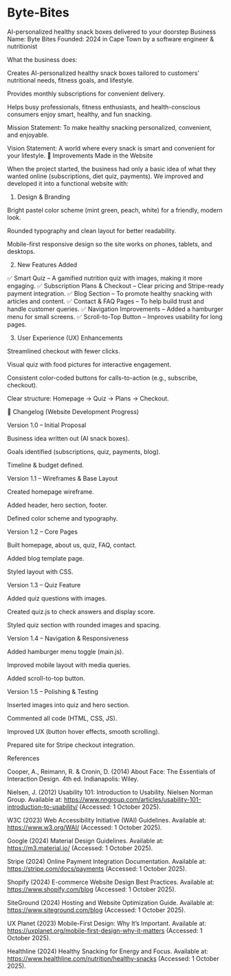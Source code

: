 # Byte-Bites
AI-personalized healthy snack boxes delivered to your doorstep
Business Name: Byte Bites
Founded: 2024 in Cape Town by a software engineer & nutritionist

What the business does:

Creates AI-personalized healthy snack boxes tailored to customers’ nutritional needs, fitness goals, and lifestyle.

Provides monthly subscriptions for convenient delivery.

Helps busy professionals, fitness enthusiasts, and health-conscious consumers enjoy smart, healthy, and fun snacking.

Mission Statement:
To make healthy snacking personalized, convenient, and enjoyable.

Vision Statement:
A world where every snack is smart and convenient for your lifestyle.
📌 Improvements Made in the Website

When the project started, the business had only a basic idea of what they wanted online (subscriptions, diet quiz, payments).
We improved and developed it into a functional website with:

1. Design & Branding

Bright pastel color scheme (mint green, peach, white) for a friendly, modern look.

Rounded typography and clean layout for better readability.

Mobile-first responsive design so the site works on phones, tablets, and desktops.

2. New Features Added

✅ Smart Quiz – A gamified nutrition quiz with images, making it more engaging.
✅ Subscription Plans & Checkout – Clear pricing and Stripe-ready payment integration.
✅ Blog Section – To promote healthy snacking with articles and content.
✅ Contact & FAQ Pages – To help build trust and handle customer queries.
✅ Navigation Improvements – Added a hamburger menu for small screens.
✅ Scroll-to-Top Button – Improves usability for long pages.

3. User Experience (UX) Enhancements

Streamlined checkout with fewer clicks.

Visual quiz with food pictures for interactive engagement.

Consistent color-coded buttons for calls-to-action (e.g., subscribe, checkout).

Clear structure: Homepage → Quiz → Plans → Checkout.

📌 Changelog (Website Development Progress)

Version 1.0 – Initial Proposal

Business idea written out (AI snack boxes).

Goals identified (subscriptions, quiz, payments, blog).

Timeline & budget defined.

Version 1.1 – Wireframes & Base Layout

Created homepage wireframe.

Added header, hero section, footer.

Defined color scheme and typography.

Version 1.2 – Core Pages

Built homepage, about us, quiz, FAQ, contact.

Added blog template page.

Styled layout with CSS.

Version 1.3 – Quiz Feature

Added quiz questions with images.

Created quiz.js to check answers and display score.

Styled quiz section with rounded images and spacing.

Version 1.4 – Navigation & Responsiveness

Added hamburger menu toggle (main.js).

Improved mobile layout with media queries.

Added scroll-to-top button.

Version 1.5 – Polishing & Testing

Inserted images into quiz and hero section.

Commented all code (HTML, CSS, JS).

Improved UX (button hover effects, smooth scrolling).

Prepared site for Stripe checkout integration.

References 

Cooper, A., Reimann, R. & Cronin, D. (2014) About Face: The Essentials of Interaction Design. 4th ed. Indianapolis: Wiley.

Nielsen, J. (2012) Usability 101: Introduction to Usability. Nielsen Norman Group. Available at: https://www.nngroup.com/articles/usability-101-introduction-to-usability/
 (Accessed: 1 October 2025).

W3C (2023) Web Accessibility Initiative (WAI) Guidelines. Available at: https://www.w3.org/WAI/
 (Accessed: 1 October 2025).

Google (2024) Material Design Guidelines. Available at: https://m3.material.io/
 (Accessed: 1 October 2025).

Stripe (2024) Online Payment Integration Documentation. Available at: https://stripe.com/docs/payments
 (Accessed: 1 October 2025).

Shopify (2024) E-commerce Website Design Best Practices. Available at: https://www.shopify.com/blog
 (Accessed: 1 October 2025).

SiteGround (2024) Hosting and Website Optimization Guide. Available at: https://www.siteground.com/blog
 (Accessed: 1 October 2025).

UX Planet (2023) Mobile-First Design: Why It’s Important. Available at: https://uxplanet.org/mobile-first-design-why-it-matters
 (Accessed: 1 October 2025).

Healthline (2024) Healthy Snacking for Energy and Focus. Available at: https://www.healthline.com/nutrition/healthy-snacks
 (Accessed: 1 October 2025).




